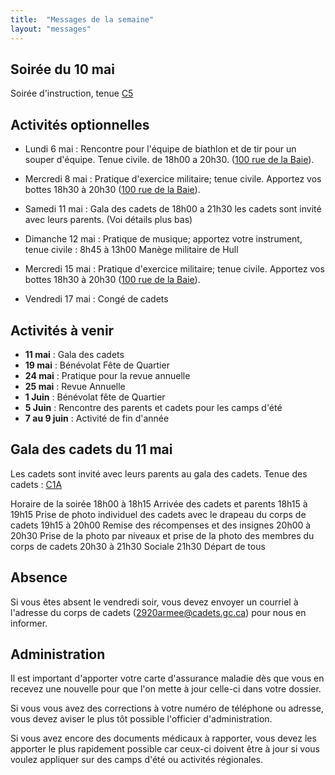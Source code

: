 ```yaml
---
title:  "Messages de la semaine"
layout: "messages"
---
```


## Soirée du 10 mai 

Soirée d'instruction, tenue [C5](https://www.cc2920.ca/docs/ressources/guide_uniforme.v3.pdf) 

## Activités optionnelles

- Lundi 6 mai : Rencontre pour l'équipe de biathlon et de tir pour un souper d'équipe. Tenue civile. de 18h00 a 20h30. ([100 rue de la Baie](/information/comment-nous-rejoindre/)).

- Mercredi 8 mai : Pratique d'exercice militaire; tenue civile. Apportez vos bottes 18h30 à 20h30 ([100 rue de la Baie](/information/comment-nous-rejoindre/)).

- Samedi 11 mai : Gala des cadets de 18h00 a 21h30 les cadets sont invité avec leurs parents. (Voi détails plus bas)
  
- Dimanche 12 mai : Pratique de musique; apportez votre instrument, tenue civile : 8h45 à 13h00  Manège militaire de Hull 

- Mercredi 15 mai : Pratique d'exercice militaire; tenue civile. Apportez vos bottes 18h30 à 20h30 ([100 rue de la Baie](/information/comment-nous-rejoindre/)).

- Vendredi 17 mai : Congé de cadets


## Activités à venir

- **11 mai** : Gala des cadets
- **19 mai** : Bénévolat Fête de Quartier
- **24 mai** : Pratique pour la revue annuelle
- **25 mai** : Revue Annuelle
- **1 Juin** : Bénévolat fête de Quartier
- **5 Juin** : Rencontre des parents et cadets pour les camps d'été
- **7 au 9 juin** : Activité de fin d'année 

## Gala des cadets du 11 mai

Les cadets sont invité avec leurs parents au gala des cadets.
Tenue des cadets : [C1A](https://www.cc2920.ca/docs/ressources/guide_uniforme.v3.pdf) 

Horaire de la soirée
18h00 à 18h15    Arrivée des cadets et parents
18h15 à 19h15    Prise de photo individuel des cadets avec le drapeau du corps de cadets
19h15 à 20h00    Remise des récompenses et des insignes
20h00 à 20h30    Prise de la photo par niveaux et prise de la photo des membres du corps de cadets
20h30 à 21h30    Sociale
21h30            Départ de tous

## Absence

Si vous êtes absent le vendredi soir, vous devez envoyer un courriel à l'adresse du corps de cadets (<2920armee@cadets.gc.ca>) pour nous en informer.

## Administration

Il est important d'apporter votre carte d'assurance maladie dès que vous en recevez une nouvelle pour que l'on mette à jour celle-ci dans votre dossier.

Si vous vous avez des corrections à votre numéro de téléphone ou adresse, vous devez aviser le plus tôt possible l'officier d'administration. 

Si vous avez encore des documents médicaux à rapporter, vous devez les apporter le plus rapidement possible car ceux-ci doivent être à jour si vous voulez appliquer sur des camps d'été ou activités régionales.
  
